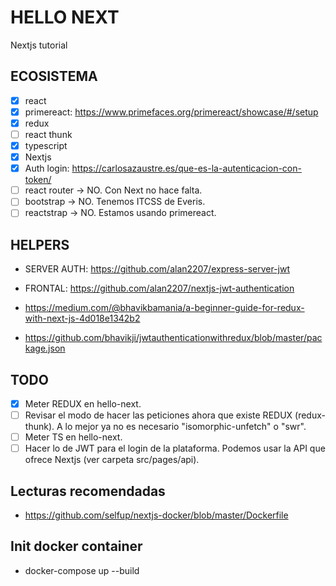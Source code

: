 # HELLO NEXT

Nextjs tutorial

## ECOSISTEMA

- [X] react
- [X] primereact: https://www.primefaces.org/primereact/showcase/#/setup
- [X] redux
- [ ] react thunk
- [X] typescript
- [X] Nextjs
- [X] Auth login: https://carlosazaustre.es/que-es-la-autenticacion-con-token/
- [ ] react router -> NO. Con Next no hace falta.
- [ ] bootstrap -> NO. Tenemos ITCSS de Everis.
- [ ] reactstrap -> NO. Estamos usando primereact.

## HELPERS

- SERVER AUTH: https://github.com/alan2207/express-server-jwt
- FRONTAL: https://github.com/alan2207/nextjs-jwt-authentication

- https://medium.com/@bhavikbamania/a-beginner-guide-for-redux-with-next-js-4d018e1342b2
- https://github.com/bhavikji/jwtauthenticationwithredux/blob/master/package.json

## TODO

- [X] Meter REDUX en hello-next.
- [ ] Revisar el modo de hacer las peticiones ahora que existe REDUX (redux-thunk). A lo mejor ya no es necesario "isomorphic-unfetch" o "swr".
- [ ] Meter TS en hello-next.
- [ ] Hacer lo de JWT para el login de la plataforma. Podemos usar la API que ofrece Nextjs (ver carpeta src/pages/api).

## Lecturas recomendadas

- https://github.com/selfup/nextjs-docker/blob/master/Dockerfile

## Init docker container

- docker-compose up --build